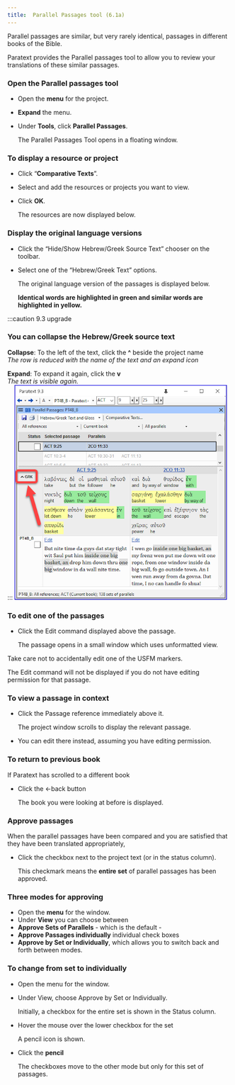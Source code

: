 ```yaml
---
title:  Parallel Passages tool (6.1a)
---
```


Parallel passages are similar, but very rarely identical, passages in different books of the Bible.

Paratext provides the Parallel passages tool to allow you to review your translations of these similar passages.

### Open the Parallel passages tool

-   Open the **menu** for the project.
-   **Expand** the menu.
-   Under **Tools**, click **Parallel Passages**.

    The Parallel Passages Tool opens in a floating window.

### To display a resource or project

-   Click “**Comparative Texts**”.
-   Select and add the resources or projects you want to view.
-   Click **OK**.

    The resources are now displayed below.

### Display the original language versions

-   Click the “Hide/Show Hebrew/Greek Source Text” chooser on the toolbar.
-   Select one of the “Hebrew/Greek Text” options.

    The original language version of the passages is displayed below.

    **Identical words are highlighted in green and similar words are highlighted in yellow.**
    
:::caution 9.3 upgrade
###    You can collapse the Hebrew/Greek source text
**Collapse**: To the left of the text, click the **^** beside the project name  
*The row is reduced with the name of the text and an expand icon*
  
**Expand**: To expand it again, click the **v**  
*The text is visible again.*  
:::
![](../../media/parallel-passage-greek-collapse.png)

### To edit one of the passages

-   Click the Edit command displayed above the passage.

    The passage opens in a small window which uses unformatted view.

Take care not to accidentally edit one of the USFM markers.

The Edit command will not be displayed if you do not have editing permission for that passage.

### To view a passage in context

-   Click the Passage reference immediately above it.

    The project window scrolls to display the relevant passage.

-   You can edit there instead, assuming you have editing permission.

### To return to previous book

If Paratext has scrolled to a different book

-   Click the ←back button

    The book you were looking at before is displayed.

### Approve passages

When the parallel passages have been compared and you are satisfied that they have been translated appropriately,

-   Click the checkbox next to the project text (or in the status column).

    This checkmark means the **entire set** of parallel passages has been approved.

### Three modes for approving

-   Open the **menu** for the window.
-   Under **View** you can choose between
-   **Approve Sets of Parallels** - which is the default -
-   **Approve Passages individually** individual check boxes
-   **Approve by Set or Individually**, which allows you to switch back and forth between modes.

### To change from set to individually

-   Open the menu for the window.
-   Under View, choose Approve by Set or Individually.

    Initially, a checkbox for the entire set is shown in the Status column.

-   Hover the mouse over the lower checkbox for the set

    A pencil icon is shown.

-   Click the **pencil**

    The checkboxes move to the other mode but only for this set of passages.
